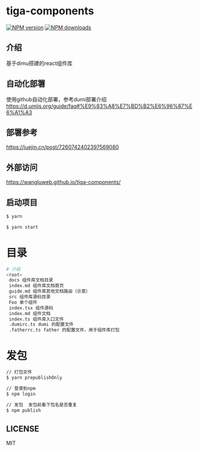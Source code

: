 # tiga-components

[![NPM version](https://img.shields.io/npm/v/tiga-components.svg?style=flat)](https://npmjs.org/package/tiga-components)
[![NPM downloads](http://img.shields.io/npm/dm/tiga-components.svg?style=flat)](https://npmjs.org/package/tiga-components)


## 介绍
基于dimu搭建的react组件库


## 自动化部署
使用github自动化部署，参考dumi部署介绍
https://d.umijs.org/guide/faq#%E9%83%A8%E7%BD%B2%E6%96%87%E6%A1%A3

## 部署参考
https://juejin.cn/post/7260742402397569080

## 外部访问
https://wangluweb.github.io/tiga-components/

## 启动项目
``` bash
$ yarn

$ yarn start

```
# 目录

```bash
# 介绍
<root>
 docs 组件库文档目录
 index.md 组件库文档首页
 guide.md 组件库其他文档路由（示意）
 src 组件库源码目录
 Foo 单个组件
 index.tsx 组件源码
 index.md 组件文档
 index.ts 组件库入口文件
 .dumirc.ts dumi 的配置文件
 .fatherrc.ts father 的配置文件，用于组件库打包

```

# 发包
```bash
// 打包文件
$ yarn prepublishOnly

// 登录到npm
$ npm login

// 发包  发包前看下包名是否重复
$ npm publish


```


## LICENSE

MIT
